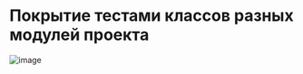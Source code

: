 # Покрытие тестами классов разных модулей проекта
![image](https://github.com/user-attachments/assets/c9e02e75-e10d-467c-a9f4-1ab2f44f0755)
